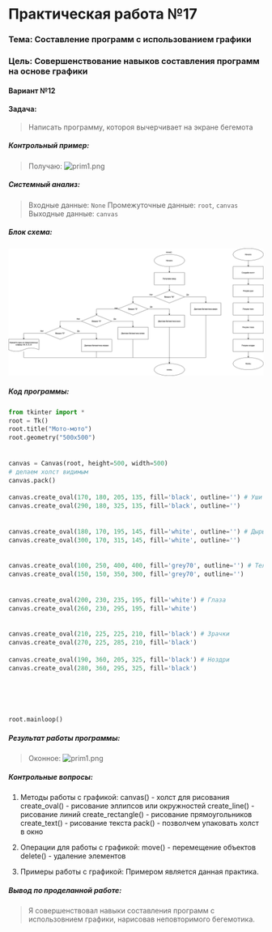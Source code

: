 # Практическая работа №17 #
### Тема: Составление программ с использованием графики ###
### Цель: Совершенствование навыков составления программ на основе графики ###
#### Вариант №12 ####
#### Задача: ####

> Написать программу, котороя вычерчивает на экране бегемота
##### Контрольный пример: #####

>Получаю: ![prim1.png](prim1.png)



##### Системный анализ: #####

>Входные данные: `None`
>Промежуточные данные: `root`, `canvas`  
>Выходные данные: `canvas`  


##### Блок схема: #####
![dimm1.png](dimm1.png)


##### Код программы: #####

```python
from tkinter import *
root = Tk()
root.title("Мото-мото")
root.geometry("500x500")


canvas = Canvas(root, height=500, width=500)
# делаем холст видимым
canvas.pack()

canvas.create_oval(170, 180, 205, 135, fill='black', outline='') # Уши
canvas.create_oval(290, 180, 325, 135, fill='black', outline='')


canvas.create_oval(180, 170, 195, 145, fill='white', outline='') # Дыры в ушах
canvas.create_oval(300, 170, 315, 145, fill='white', outline='')


canvas.create_oval(100, 250, 400, 400, fill='grey70', outline='') # Тело
canvas.create_oval(150, 150, 350, 300, fill='grey70', outline='')


canvas.create_oval(200, 230, 235, 195, fill='white') # Глаза
canvas.create_oval(260, 230, 295, 195, fill='white')


canvas.create_oval(210, 225, 225, 210, fill='black') # Зрачки
canvas.create_oval(270, 225, 285, 210, fill='black')

canvas.create_oval(190, 360, 205, 325, fill='black') # Ноздри
canvas.create_oval(280, 360, 295, 325, fill='black')





root.mainloop()
```

##### Результат работы программы: #####
> Оконное:
![prim1.png](prim1.png)

##### Контрольные вопросы: #####

1. Методы работы с графикой:
canvas() - холст для рисования
create_oval() - рисование эллипсов или окружностей
create_line() - рисование линий
create_rectangle() - рисование прямоугольников
create_text() - рисование текста
pack() - позволчем упаковать холст в окно



2. Операции для работы с графикой:
move() - перемещение объектов
delete() - удаление элементов
3. Примеры работы с графикой:
Примером является данная практика.
##### Вывод по проделанной работе: #####
> Я совершенствовал навыки составления программ c использовнием графики, нарисовав неповторимого бегемотика.